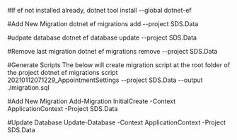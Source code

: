 ﻿#If ef not installed already,
  dotnet tool install --global dotnet-ef 

#Add New Migration
  dotnet ef migrations add <migrationName> --project SDS.Data

#udpate database
  dotnet ef database update --project SDS.Data

#Remove last migration
 dotnet ef migrations remove --project SDS.Data

#Generate Scripts
 The below will create migration script at the root folder of the project
 dotnet ef migrations script 20210112071229_AppointmentSettings --project SDS.Data --output ./migration.sql


 #Add New Migration
	Add-Migration InitialCreate -Context ApplicationContext -Project SDS.Data

#Update Database
	Update-Database -Context ApplicationContext -Project SDS.Data